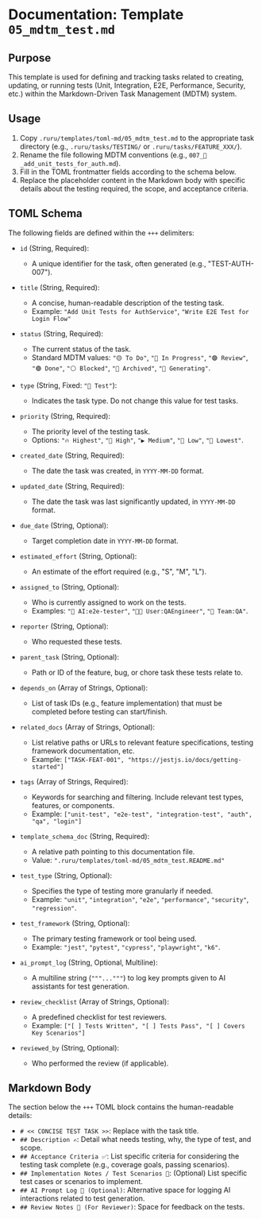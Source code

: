 # Documentation: Template `05_mdtm_test.md`

## Purpose

This template is used for defining and tracking tasks related to creating, updating, or running tests (Unit, Integration, E2E, Performance, Security, etc.) within the Markdown-Driven Task Management (MDTM) system.

## Usage

1.  Copy `.ruru/templates/toml-md/05_mdtm_test.md` to the appropriate task directory (e.g., `.ruru/tasks/TESTING/` or `.ruru/tasks/FEATURE_XXX/`).
2.  Rename the file following MDTM conventions (e.g., `007_🧪_add_unit_tests_for_auth.md`).
3.  Fill in the TOML frontmatter fields according to the schema below.
4.  Replace the placeholder content in the Markdown body with specific details about the testing required, the scope, and acceptance criteria.

## TOML Schema

The following fields are defined within the `+++` delimiters:

*   `id` (String, Required):
    *   A unique identifier for the task, often generated (e.g., "TEST-AUTH-007").

*   `title` (String, Required):
    *   A concise, human-readable description of the testing task.
    *   Example: `"Add Unit Tests for AuthService"`, `"Write E2E Test for Login Flow"`

*   `status` (String, Required):
    *   The current status of the task.
    *   Standard MDTM values: `"🟡 To Do"`, `"🔵 In Progress"`, `"🟣 Review"`, `"🟢 Done"`, `"⚪ Blocked"`, `"🧊 Archived"`, `"🤖 Generating"`.

*   `type` (String, Fixed: `"🧪 Test"`):
    *   Indicates the task type. Do not change this value for test tasks.

*   `priority` (String, Required):
    *   The priority level of the testing task.
    *   Options: `"🔥 Highest"`, `"🔼 High"`, `"▶️ Medium"`, `"🔽 Low"`, `"🧊 Lowest"`.

*   `created_date` (String, Required):
    *   The date the task was created, in `YYYY-MM-DD` format.

*   `updated_date` (String, Required):
    *   The date the task was last significantly updated, in `YYYY-MM-DD` format.

*   `due_date` (String, Optional):
    *   Target completion date in `YYYY-MM-DD` format.

*   `estimated_effort` (String, Optional):
    *   An estimate of the effort required (e.g., "S", "M", "L").

*   `assigned_to` (String, Optional):
    *   Who is currently assigned to work on the tests.
    *   Examples: `"🤖 AI:e2e-tester"`, `"🧑‍💻 User:QAEngineer"`, `"👥 Team:QA"`.

*   `reporter` (String, Optional):
    *   Who requested these tests.

*   `parent_task` (String, Optional):
    *   Path or ID of the feature, bug, or chore task these tests relate to.

*   `depends_on` (Array of Strings, Optional):
    *   List of task IDs (e.g., feature implementation) that must be completed before testing can start/finish.

*   `related_docs` (Array of Strings, Optional):
    *   List relative paths or URLs to relevant feature specifications, testing framework documentation, etc.
    *   Example: `["TASK-FEAT-001", "https://jestjs.io/docs/getting-started"]`

*   `tags` (Array of Strings, Required):
    *   Keywords for searching and filtering. Include relevant test types, features, or components.
    *   Example: `["unit-test", "e2e-test", "integration-test", "auth", "qa", "login"]`

*   `template_schema_doc` (String, Required):
    *   A relative path pointing to this documentation file.
    *   Value: `".ruru/templates/toml-md/05_mdtm_test.README.md"`

*   `test_type` (String, Optional):
    *   Specifies the type of testing more granularly if needed.
    *   Example: `"unit"`, `"integration"`, `"e2e"`, `"performance"`, `"security"`, `"regression"`.

*   `test_framework` (String, Optional):
    *   The primary testing framework or tool being used.
    *   Example: `"jest"`, `"pytest"`, `"cypress"`, `"playwright"`, `"k6"`.

*   `ai_prompt_log` (String, Optional, Multiline):
    *   A multiline string (`"""..."""`) to log key prompts given to AI assistants for test generation.

*   `review_checklist` (Array of Strings, Optional):
    *   A predefined checklist for test reviewers.
    *   Example: `["[ ] Tests Written", "[ ] Tests Pass", "[ ] Covers Key Scenarios"]`

*   `reviewed_by` (String, Optional):
    *   Who performed the review (if applicable).

## Markdown Body

The section below the `+++` TOML block contains the human-readable details:

*   `# << CONCISE TEST TASK >>`: Replace with the task title.
*   `## Description ✍️`: Detail what needs testing, why, the type of test, and scope.
*   `## Acceptance Criteria ✅`: List specific criteria for considering the testing task complete (e.g., coverage goals, passing scenarios).
*   `## Implementation Notes / Test Scenarios 📝`: (Optional) List specific test cases or scenarios to implement.
*   `## AI Prompt Log 🤖 (Optional)`: Alternative space for logging AI interactions related to test generation.
*   `## Review Notes 👀 (For Reviewer)`: Space for feedback on the tests.